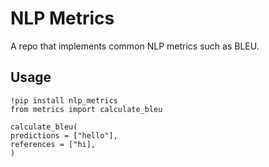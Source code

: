 # NLP Metrics
A repo that implements common NLP metrics such as BLEU.

## Usage
```
!pip install nlp_metrics
from metrics import calculate_bleu

calculate_bleu(
predictions = ["hello"],
references = ["hi],
)
```
